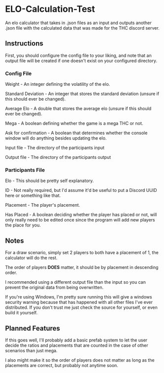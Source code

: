 # ELO-Calculation-Test

An elo calculator that takes in .json files as an input and outputs another .json file with the calculated data that was made for the THC discord server.

## Instructions

First, you should configure the config file to your liking, and note that an output file will be created if one doesn't exist on your configured directory.

### Config File

Weight - An integer defining the volatility of the elo.

Standard Deviation - An integer that stores the standard deviation (unsure if this should ever be changed).

Average Elo - A double that stores the average elo (unsure if this should ever be changed).

Mega - A boolean defining whether the game is a mega THC or not.

Ask for confirmation - A boolean that determines whether the console window will do anything besides updating the elo.

Input file - The directory of the participants input

Output file - The directory of the participants output

### Participants File

Elo - This should be pretty self explanatory.

ID - Not really required, but I'd assume it'd be useful to put a Discord UUID here or something like that.

Placement - The player's placement.

Has Placed - A boolean deciding whether the player has placed or not, will only really need to be edited once since the program will add new players the place for you.

## Notes

For a draw scenario, simply set 2 players to both have a placement of 1, the calculator will do the rest.

The order of players **DOES** matter, it should be by placement in descending order.

I recommended using a different output file than the input so you can prevent the original data from being overwritten.

If you're using Windows, I'm pretty sure running this will give a windows security warning because that has happened with all other files I've ever distributed. If you don't trust me just check the source for yourself, or even build it yourself.

## Planned Features

If this goes well, I'll probably add a basic prefab system to let the user decide the ratios and placements that are counted in the case of other scenarios than just mega.

I also might make it so the order of players does not matter as long as the placements are correct, but probably not anytime soon.
